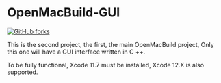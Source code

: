 # OpenMacBuild-GUI

[![GitHub forks](https://img.shields.io/github/forks/DmitriyyyyS/OpenMacBuild-GUI)](https://github.com/DmitriyyyyS/OpenMacBuild-GUI/network)

This is the second project, the first, the main OpenMacBuild project, Only this one will have a GUI interface written in C ++.


To be fully functional, Xcode 11.7 must be installed, Xcode 12.X is also supported.
